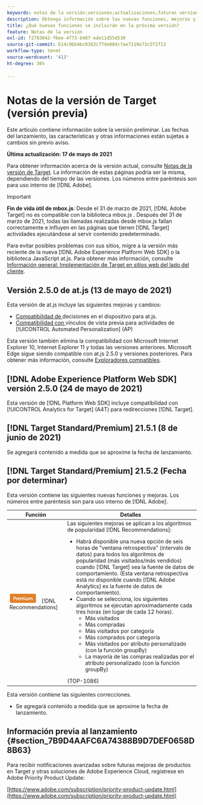 ```yaml
---
keywords: notas de la versión;versiones;actualizaciones;futuras versiones;mejoras;nuevas funciones;correcciones;actualizaciones;versión preliminar
description: Obtenga información sobre las nuevas funciones, mejoras y correcciones que incluirá la próxima versión de Adobe Target, incluidos el SDK, la API y las bibliotecas de JavaScript.
title: ¿Qué nuevas funciones se incluirán en la próxima versión?
feature: Notas de la versión
exl-id: f2783042-f6ee-4f73-b487-ede11d55d530
source-git-commit: b14c9bb4bc0363c77de084c7ae7110e73c5f2f13
workflow-type: tm+mt
source-wordcount: '413'
ht-degree: 36%

---
```


# Notas de la versión de Target (versión previa)

Este artículo contiene información sobre la versión preliminar. Las fechas del lanzamiento, las características y otras informaciones están sujetas a cambios sin previo aviso.

**Última actualización: 17 de mayo de 2021**

Para obtener información acerca de la versión actual, consulte [Notas de la versión de Target](release-notes.md). La información de estas páginas podría ser la misma, dependiendo del tiempo de las versiones. Los números entre paréntesis son para uso interno de [!DNL Adobe].

>[!IMPORTANT]
>
>**Fin de vida útil de mbox.js**: Desde el 31 de marzo de 2021,  [!DNL Adobe Target] no es compatible con la biblioteca mbox.js . Después del 31 de marzo de 2021, todas las llamadas realizadas desde mbox.js fallan correctamente e influyen en las páginas que tienen [!DNL Target] actividades ejecutándose al servir contenido predeterminado.
>
>Para evitar posibles problemas con sus sitios, migre a la versión más reciente de la nueva [!DNL Adobe Experience Platform Web SDK] o la biblioteca JavaScript at.js. Para obtener más información, consulte [Información general: Implementación de Target en sitios web del lado del cliente](/help/c-implementing-target/c-implementing-target-for-client-side-web/implement-target-for-client-side-web.md).

## Versión 2.5.0 de at.js (13 de mayo de 2021)

Esta versión de at.js incluye las siguientes mejoras y cambios:

* [Compatibilidad de ](/help/c-implementing-target/c-implementing-target-for-client-side-web/on-device-decisioning/on-device-decisioning.md) decisiones en el dispositivo para at.js.
* [Compatibilidad con ](/help/c-activities/c-activity-qa/activity-qa.md) vínculos de vista previa para actividades de  [!UICONTROL Automated Personalization]  (AP)

Esta versión también elimina la compatibilidad con Microsoft Internet Explorer 10, Internet Explorer 11 y todas las versiones anteriores. Microsoft Edge sigue siendo compatible con at.js 2.5.0 y versiones posteriores. Para obtener más información, consulte [Exploradores compatibles](/help/c-implementing-target/c-considerations-before-you-implement-target/supported-browsers.md).

## [!DNL Adobe Experience Platform Web SDK] versión 2.5.0 (24 de mayo de 2021)

Esta versión de [!DNL Platform Web SDK] incluye compatibilidad con [!UICONTROL Analytics for Target] (A4T) para redirecciones [!DNL Target].

## [!DNL Target Standard/Premium] 21.5.1 (8 de junio de 2021)

Se agregará contenido a medida que se aproxime la fecha de lanzamiento.

## [!DNL Target Standard/Premium] 21.5.2 (Fecha por determinar)

Esta versión contiene las siguientes nuevas funciones y mejoras. Los números entre paréntesis son para uso interno de [!DNL Adobe].

| Función | Detalles |
| --- | --- |
| ![Premium](/help/assets/premium.png) [!DNL Recommendations] | Las siguientes mejoras se aplican a los algoritmos de popularidad [!DNL Recommendations]:<ul><li>Habrá disponible una nueva opción de seis horas de &quot;ventana retrospectiva&quot; (intervalo de datos) para todos los algoritmos de popularidad (más visitados/más vendidos) cuando [!DNL Target] sea la fuente de datos de comportamiento. (Esta ventana retrospectiva está *no* disponible cuando [!DNL Adobe Analytics] es la fuente de datos de comportamiento).</li><li>Cuando se selecciona, los siguientes algoritmos se ejecutan aproximadamente cada tres horas (en lugar de cada 12 horas).<ul><li>Más visitados</li><li>Más compradas</li><li>Más visitados por categoría</li><li>Más comprados por categoría</li><li>Más visitados por atributo personalizado (con la función groupBy)</li><li>La mayoría de las compras realizadas por el atributo personalizado (con la función groupBy)</li></ul></ul>(TOP-1086) |

Esta versión contiene las siguientes correcciones.

* Se agregará contenido a medida que se aproxime la fecha de lanzamiento.

## Información previa al lanzamiento {#section_7B9D4AAFC6A74388B9D7DEF0658D8B63}

Para recibir notificaciones avanzadas sobre futuras mejoras de productos en Target y otras soluciones de Adobe Experience Cloud, regístrese en Adobe Priority Product Update:

[https://www.adobe.com/subscription/priority-product-update.html](https://www.adobe.com/subscription/priority-product-update.html)

